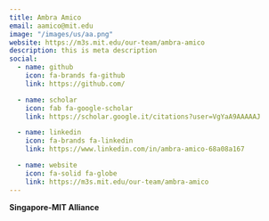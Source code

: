 ```yaml
---
title: Ambra Amico
email: aamico@mit.edu
image: "/images/us/aa.png"
website: https://m3s.mit.edu/our-team/ambra-amico
description: this is meta description
social:
  - name: github
    icon: fa-brands fa-github
    link: https://github.com/

  - name: scholar
    icon: fab fa-google-scholar
    link: https://scholar.google.it/citations?user=VgYaA9AAAAAJ

  - name: linkedin
    icon: fa-brands fa-linkedin
    link: https://www.linkedin.com/in/ambra-amico-68a08a167

  - name: website
    icon: fa-solid fa-globe
    link: https://m3s.mit.edu/our-team/ambra-amico
---
```


**Singapore-MIT Alliance**

